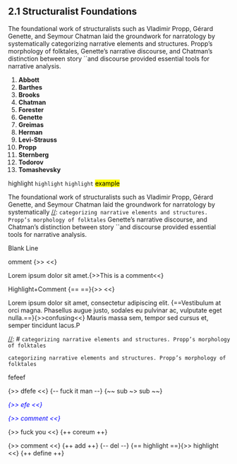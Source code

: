 ## 2.1 Structuralist Foundations
The foundational work of structuralists such as Vladimir Propp, Gérard Genette, and Seymour Chatman laid the groundwork for narratology by systematically categorizing narrative elements and structures. Propp’s morphology of folktales, Genette’s narrative discourse, and Chatman’s distinction between story ``and discourse provided essential tools for narrative analysis.


1. **Abbott**
2. **Barthes**
3. **Brooks**
4. **Chatman**
5. **Forester**
6. **Genette**
7. **Greimas**
8. **Herman**
9. **Levi-Strauss**
10. **Propp**
11. **Sternberg**
12. **Todorov**
13. **Tomashevsky**

<!-- ! This is a critical comment -->
<!-- ? This is a question -->
<!-- TODO: Add more examples -->



highlight `highlight` ``highlight`` <mark>example</mark>

[comment]: <> (This is a comment, it will not be included)


The foundational work of structuralists such as Vladimir Propp, Gérard Genette, and Seymour Chatman laid the groundwork for narratology by systematically [//]: <delete the following text> `categorizing narrative elements and structures. Propp’s morphology of folktales`  Genette’s narrative discourse, and Chatman’s distinction between story ``and discourse provided essential tools for narrative analysis.




[//]: <> (This is also a comment.)


[//]: # (This may be the most platform independent comment)

<!---
First comment line...
//
_NO_BLANK_LINES_ARE_ALLOWED_
//
_and_try_to_avoid_double_minuses_like_this_: --
//
last comment line.
-->

Blank Line


omment {>> <<}

Lorem ipsum dolor sit amet.{>>This is a comment<<}

Highlight+Comment {== ==}{>> <<}

Lorem ipsum dolor sit amet, consectetur adipiscing elit. {==Vestibulum at orci magna. Phasellus augue justo, sodales eu pulvinar ac, vulputate eget nulla.==}{>>confusing<<} Mauris massa sem, tempor sed cursus et, semper tincidunt lacus.P

[//]: # <delete the following text>
`categorizing narrative elements and structures. Propp’s morphology of folktales`

<!-- delete the following text -->
`categorizing narrative elements and structures. Propp’s morphology of folktales`


<cmt>fefeef</cmt>

<cum></cum>

<cmmt></cmmt>

<!-- holy shit it worked -->
<!--  -->

{>> dfefe <<}
{-- fuck it man --}
{~~ sub ~> sub  ~~} 

<span style='color:#0000FF; font-style:italic;'>{>> efe <<}</span>


<span style='color:#0000FF; font-style:italic;'>{>> comment <<}</span>

{>> fuck you <<}
{++ coreum ++} 

{>> comment <<}
{++ add ++}
{-- del --}
{== highlight ==}{>> highlight <<}
{++ define ++}
